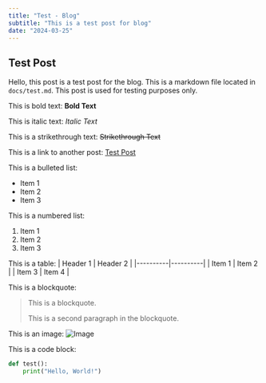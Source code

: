 ```yaml
---
title: "Test - Blog"
subtitle: "This is a test post for blog"
date: "2024-03-25"
---
```


## Test Post

Hello, this post is a test post for the blog. This is a markdown file located in `docs/test.md`. This post is used for testing purposes only.

This is bold text: **Bold Text**

This is italic text: _Italic Text_

This is a strikethrough text: ~~Strikethrough Text~~

This is a link to another post: [Test Post](/blog/test)

This is a bulleted list:

- Item 1
- Item 2
- Item 3

This is a numbered list:

1. Item 1
2. Item 2
3. Item 3

This is a table:
| Header 1 | Header 2 |
|----------|----------|
| Item 1 | Item 2 |
| Item 3 | Item 4 |

This is a blockquote:

> This is a blockquote.
>
> This is a second paragraph in the blockquote.

This is an image:
![Image](https://via.placeholder.com/150)

This is a code block:

```python
def test():
    print("Hello, World!")
```
